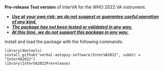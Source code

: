 **Pre-release Test version** of InterVA for the WHO 2022 VA instrument. 


* <ins>**_Use at your own risk: we do not suggest or guarantee useful operation of any kind._**</ins>
* <ins>**_The package has not been tested or validated in any way._**</ins>
* <ins>**_At this time, we do not support this package in any way._**</ins>

Install and load the package with the following commands:

```
library(devtools)
install_github("verbal-autopsy-software/InterVA2022", subdir = "InterVA2022")
library(InterVA2022Prerelease)
```
